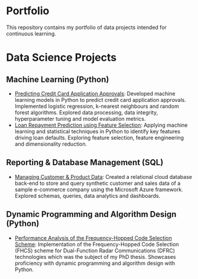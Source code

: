 # Portfolio
This repository contains my portfolio of data projects intended for continuous learning.

# Data Science Projects
## Machine Learning (Python)
- [Predicting Credit Card Application Approvals](https://github.com/WilliamBaxter417/Portfolio/tree/main/Machine%20Learning/Credit%20Card%20Approval): Developed machine learning models in Python to predict credit card application approvals. Implemented logistic regression, k-nearest neighbours and random forest algorithms. Explored data processing, data integrity, hyperparameter tuning and model evaluation metrics.
- [Loan Repayment Prediction using Feature Selection](https://github.com/WilliamBaxter417/Portfolio/tree/main/Machine%20Learning/Predicting%20Loan%20Repayments): Applying machine learning and statistical techniques in Python to identify key features driving loan defaults. Exploring feature selection, feature engineering and dimensionality reduction.

## Reporting & Database Management (SQL)
- [Managing Customer & Product Data](https://github.com/WilliamBaxter417/Portfolio/tree/main/Reporting%20%26%20Database%20Management): Created a relational cloud database back-end to store and query synthetic customer and sales data of a sample e-commerce company using the Microsoft Azure framework. Explored schemas, queries, data analytics and dashboards.

## Dynamic Programming and Algorithm Design (Python)
- [Performance Analysis of the Frequency-Hopped Code Selection Scheme](https://github.com/WilliamBaxter417/Portfolio/tree/main/Dynamic%20Programming%20%26%20Algorithm%20Design): Implementation of the Frequency-Hopped Code Selection (FHCS) scheme for Dual-Function Radar Communications (DFRC) technologies which was the subject of my PhD thesis. Showcases proficiency with dynamic programming and algorithm design with Python.
